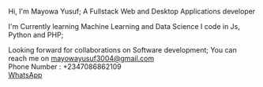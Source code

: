 Hi, I'm Mayowa Yusuf;
A Fullstack Web and Desktop Applications developer

I'm Currently learning Machine Learning and Data Science
I code in Js, Python and PHP;

Looking forward for collaborations on Software development;
You can reach me on mayowayusuf3004@gmail.com <br>
Phone Number : +2347086862109 <br>
<a href="https://wa.me/07086862109">WhatsApp</a>

<!---
Crane04/Crane04 is a ✨ special ✨ repository because its `README.md` (this file) appears on your GitHub profile.
You can click the Preview link to take a look at your changes.
--->
